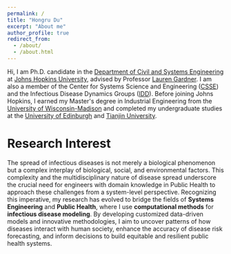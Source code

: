 ```yaml
---
permalink: /
title: "Hongru Du"
excerpt: "About me"
author_profile: true
redirect_from: 
  - /about/
  - /about.html
---
```


Hi, I am Ph.D. candidate in the [Department of Civil and Systems Engineering](https://engineering.jhu.edu/case/) at [Johns Hopkins University](https://www.jhu.edu/), advised by Professor [Lauren Gardner](https://engineering.jhu.edu/faculty/lauren-gardner/). I am also a member of the Center for Systems Science and Engineering ([CSSE](https://systems.jhu.edu/)) and the Infectious Disease Dynamics Groups ([IDD](https://www.iddynamics.jhsph.edu/)). Before joining Johns Hopkins, I earned my Master's degree in Industrial Engineering from the [University of Wisconsin-Madison](https://www.wisc.edu/) and completed my undergraduate studies at the [University of Edinburgh](https://www.ed.ac.uk/) and [Tianjin University](https://www.tju.edu.cn/english/index.htm). 

Research Interest
======
The spread of infectious diseases is not merely a biological phenomenon but a complex interplay of biological, social, and environmental factors. This complexity and the multidisciplinary nature of disease spread underscore the crucial need for engineers with domain knowledge in Public Health to approach these challenges from a system-level perspective. Recognizing this imperative, my research has evolved to bridge the fields of **Systems Engineering** and **Public Health**, where I use **computational methods** for **infectious disease modeling**. By developing customized data-driven models and innovative methodologies, I aim to uncover patterns of how diseases interact with human society, enhance the accuracy of disease risk forecasting, and inform decisions to build equitable and resilient public health systems. 

